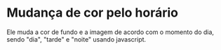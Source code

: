 # Mudança de cor pelo horário
Ele muda a cor de fundo e a imagem de acordo com o momento do dia, sendo "dia", "tarde" e "noite" usando javascript.
